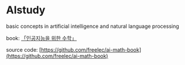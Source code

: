# AIstudy
basic concepts in artificial intelligence and natural language processing

book: [「인공지능을 위한 수학」](https://www.yes24.com/Product/Goods/66913718) 

source code: [https://github.com/freelec/ai-math-book](https://github.com/freelec/ai-math-book)
